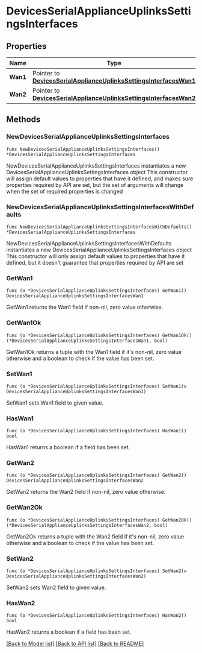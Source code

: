 # DevicesSerialApplianceUplinksSettingsInterfaces

## Properties

Name | Type | Description | Notes
------------ | ------------- | ------------- | -------------
**Wan1** | Pointer to [**DevicesSerialApplianceUplinksSettingsInterfacesWan1**](DevicesSerialApplianceUplinksSettingsInterfacesWan1.md) |  | [optional] 
**Wan2** | Pointer to [**DevicesSerialApplianceUplinksSettingsInterfacesWan2**](DevicesSerialApplianceUplinksSettingsInterfacesWan2.md) |  | [optional] 

## Methods

### NewDevicesSerialApplianceUplinksSettingsInterfaces

`func NewDevicesSerialApplianceUplinksSettingsInterfaces() *DevicesSerialApplianceUplinksSettingsInterfaces`

NewDevicesSerialApplianceUplinksSettingsInterfaces instantiates a new DevicesSerialApplianceUplinksSettingsInterfaces object
This constructor will assign default values to properties that have it defined,
and makes sure properties required by API are set, but the set of arguments
will change when the set of required properties is changed

### NewDevicesSerialApplianceUplinksSettingsInterfacesWithDefaults

`func NewDevicesSerialApplianceUplinksSettingsInterfacesWithDefaults() *DevicesSerialApplianceUplinksSettingsInterfaces`

NewDevicesSerialApplianceUplinksSettingsInterfacesWithDefaults instantiates a new DevicesSerialApplianceUplinksSettingsInterfaces object
This constructor will only assign default values to properties that have it defined,
but it doesn't guarantee that properties required by API are set

### GetWan1

`func (o *DevicesSerialApplianceUplinksSettingsInterfaces) GetWan1() DevicesSerialApplianceUplinksSettingsInterfacesWan1`

GetWan1 returns the Wan1 field if non-nil, zero value otherwise.

### GetWan1Ok

`func (o *DevicesSerialApplianceUplinksSettingsInterfaces) GetWan1Ok() (*DevicesSerialApplianceUplinksSettingsInterfacesWan1, bool)`

GetWan1Ok returns a tuple with the Wan1 field if it's non-nil, zero value otherwise
and a boolean to check if the value has been set.

### SetWan1

`func (o *DevicesSerialApplianceUplinksSettingsInterfaces) SetWan1(v DevicesSerialApplianceUplinksSettingsInterfacesWan1)`

SetWan1 sets Wan1 field to given value.

### HasWan1

`func (o *DevicesSerialApplianceUplinksSettingsInterfaces) HasWan1() bool`

HasWan1 returns a boolean if a field has been set.

### GetWan2

`func (o *DevicesSerialApplianceUplinksSettingsInterfaces) GetWan2() DevicesSerialApplianceUplinksSettingsInterfacesWan2`

GetWan2 returns the Wan2 field if non-nil, zero value otherwise.

### GetWan2Ok

`func (o *DevicesSerialApplianceUplinksSettingsInterfaces) GetWan2Ok() (*DevicesSerialApplianceUplinksSettingsInterfacesWan2, bool)`

GetWan2Ok returns a tuple with the Wan2 field if it's non-nil, zero value otherwise
and a boolean to check if the value has been set.

### SetWan2

`func (o *DevicesSerialApplianceUplinksSettingsInterfaces) SetWan2(v DevicesSerialApplianceUplinksSettingsInterfacesWan2)`

SetWan2 sets Wan2 field to given value.

### HasWan2

`func (o *DevicesSerialApplianceUplinksSettingsInterfaces) HasWan2() bool`

HasWan2 returns a boolean if a field has been set.


[[Back to Model list]](../README.md#documentation-for-models) [[Back to API list]](../README.md#documentation-for-api-endpoints) [[Back to README]](../README.md)


